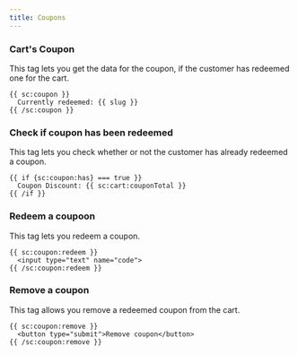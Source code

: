 ```yaml
---
title: Coupons
---
```


### Cart's Coupon
This tag lets you get the data for the coupon, if the customer has redeemed one for the cart.

```antlers
{{ sc:coupon }}
  Currently redeemed: {{ slug }}
{{ /sc:coupon }}
```

### Check if coupon has been redeemed
This tag lets you check whether or not the customer has already redeemed a coupon.

```antlers
{{ if {sc:coupon:has} === true }}
  Coupon Discount: {{ sc:cart:couponTotal }}
{{ /if }}
```

### Redeem a coupoon
This tag lets you redeem a coupon.

```antlers
{{ sc:coupon:redeem }}
  <input type="text" name="code">
{{ /sc:coupon:redeem }}
```

### Remove a coupon
This tag allows you remove a redeemed coupon from the cart.

```antlers
{{ sc:coupon:remove }}
  <button type="submit">Remove coupon</button>
{{ /sc:coupon:remove }}
```
